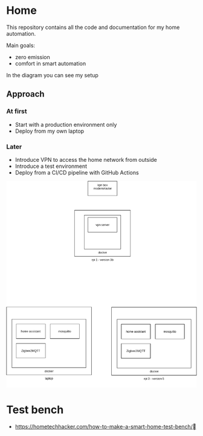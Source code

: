 # Home

This repository contains all the code and documentation for my home automation.

Main goals:
- zero emission
- comfort in smart automation

In the diagram you can see my setup

## Approach

### At first
- Start with a production environment only
- Deploy from my own laptop
    
### Later
- Introduce VPN to access the home network from outside
- Introduce a test environment
- Deploy from a CI/CD pipeline with GitHub Actions

![Architecture](./home.png)

# Test bench

- https://hometechhacker.com/how-to-make-a-smart-home-test-bench/